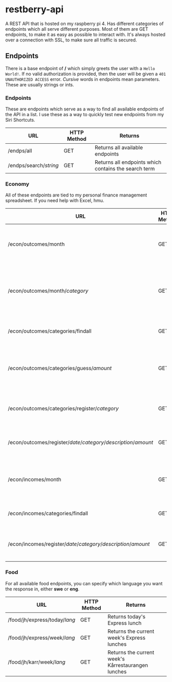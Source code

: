 # restberry-api
A REST API that is hosted on my raspberry pi 4. Has different categories of endpoints which all serve different purposes. Most of them are GET endpoints, to make it as easy as possible to interact with. It's always hosted over a connection with SSL, to make sure all traffic is secured.

## Endpoints

There is a base endpoint of **/** which simply greets the user with a `Hello World!`.
If no valid authorization is provided, then the user will be given a `401 UNAUTHORIZED ACCESS` error.
*Cursive* words in endpoints mean parameters. These are usually strings or ints.

### Endpoints

These are endpoints which serve as a way to find all available endpoints of the API in a list. I use these as a way to quickly
test new endpoints from my Siri Shortcuts.

URL | HTTP Method | Returns
------------ | ------------- | -------------
/endps/all | GET | Returns all available endpoints
/endps/search/*string* | GET | Returns all endpoints which contains the search term

### Economy

All of these endpoints are tied to my personal finance management spreadsheet. If you need help with Excel, hmu.

URL | HTTP Method | Returns
------------ | ------------- | -------------
/econ/outcomes/month | GET | Returns this month's outcome result, balance and budget
/econ/outcomes/month/*category* | GET | Returns this month's result, balance, budget and average for specific category
/econ/outcomes/categories/findall | GET | Returns all available categories for outcomes
/econ/outcomes/categories/guess/*amount* | GET | Returns a list of categories that the specified amount might be registered as
/econ/outcomes/categories/register/*category* | GET | Registers a new category to be used for outcomes
/econ/outcomes/register/*date*/*category*/*description*/*amount* | GET | Registers the specified outcome to the spreadsheet
/econ/incomes/month | GET | Returns this month's income result, balance and budget
/econ/incomes/categories/findall | GET | Returns all available categories for incomes
/econ/incomes/register/*date*/*category*/*description*/*amount* | GET | Registers the specified income to the spreadsheets

### Food

For all available food endpoints, you can specify which language you want the response in, either **swe** or **eng**.

URL | HTTP Method | Returns
------------ | ------------- | -------------
/food/jh/express/today/*lang* | GET | Returns today's Express lunch
/food/jh/express/week/*lang* | GET | Returns the current week's Express lunches
/food/jh/karr/week/*lang* | GET | Returns the current week's Kårrestaurangen lunches
